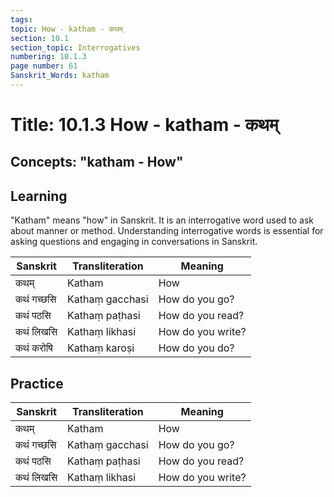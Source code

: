 ```yaml
---
tags:
topic: How - katham - कथम्
section: 10.1
section_topic: Interrogatives
numbering: 10.1.3
page number: 61
Sanskrit_Words: katham
---
```

# Title: 10.1.3 How - katham - कथम्
## Concepts: "katham - How"

## Learning
"Katham" means "how" in Sanskrit. It is an interrogative word used to ask about manner or method. Understanding interrogative words is essential for asking questions and engaging in conversations in Sanskrit.

| Sanskrit           | Transliteration      | Meaning                          |
| ------------------ | -------------------- | -------------------------------- |
| कथम्               | Katham                | How                              |
| कथं गच्छसि        | Kathaṃ gacchasi      | How do you go?                    |
| कथं पठसि          | Kathaṃ paṭhasi       | How do you read?                  |
| कथं लिखसि         | Kathaṃ likhasi       | How do you write?                 |
| कथं करोषि         | Kathaṃ karoṣi        | How do you do?                    |

## Practice
| Sanskrit           | Transliteration      | Meaning                          |
| ------------------ | -------------------- | -------------------------------- |
| कथम्               | Katham                | How                              |
| कथं गच्छसि        | Kathaṃ gacchasi      | How do you go?                    |
| कथं पठसि          | Kathaṃ paṭhasi       | How do you read?                  |
| कथं लिखसि         | Kathaṃ likhasi       | How do you write?                 |
